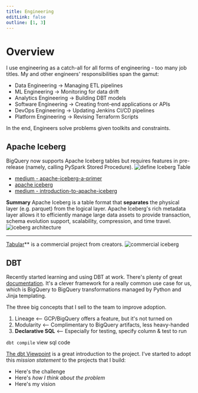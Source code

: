 ```yaml
---
title: Engineering
editLink: false
outline: [1, 3]
---
```


# Overview
I use engineering as a catch-all for all forms of engineering - too many job titles. My and other engineers' responsibilities span the gamut:
* Data Engineering -> Managing ETL pipelines
* ML Engineering -> Monitoring for data drift 
* Analytics Engineering -> Building DBT models 
* Software Engineering -> Creating front-end applications or APIs
* DevOps Engineering -> Updating Jenkins CI/CD pipelines
* Platform Engineering ->  Revising Terraform Scripts

In the end, Engineers solve problems given toolkits and constraints. 

## Apache Iceberg
BigQuery now supports Apache Iceberg tables but requires features in pre-release (namely, calling PySpark Stored Procedure).
![define Iceberg Table](/iceberg_bq.png)
* [medium - apache-iceberg-a-primer](https://medium.com/@thedatafreak/apache-iceberg-a-primer-75a63470bfa2)
* [apache iceberg](https://medium.com/@thedatafreak/apache-iceberg-a-primer-75a63470bfa2)
* [medium - introduction-to-apache-iceberg](https://medium.com/towards-data-science/introduction-to-apache-iceberg-tables-a791f1758009)

**Summary**
Apache Iceberg is a table format that **separates** the physical layer (e.g. parquet) from the logical layer. Apache Iceberg's rich metadata layer allows it to efficiently manage large data assets to provide transaction, schema evolution support, scalability, compression, and time travel.
![iceberg architecture](/iceberg_file.png)

---
[Tabular](tabular.io)** is a commercial project from creators.
![commercial iceberg](https://tabular.io/images/tabular-stack.svg)

## DBT
Recently started learning and using DBT at work. There's plenty of great [documentation](https://docs.getdbt.com/docs/introduction).
It's a clever framework for a really common use case for us, which is BigQuery to BigQuery transformations managed by Python and Jinja templating.

The three big concepts that I sell to the team to improve adoption.
1. Lineage <-- GCP/BigQuery offers a feature, but it's not turned on
2. Modularity <-- Complimentary to BigQuery artifacts, less heavy-handed
3.  **Declarative SQL** <-- Especially for testing, specify column & test to run

`dbt compile` view sql code 

[The dbt Viewpoint](https://docs.getdbt.com/community/resources/viewpoint) is a great introduction to the project.
I've started to adopt this *mission statement* to the projects that I build:
* Here's the challenge
* Here's *how I think about the problem*
* Here's my vision

